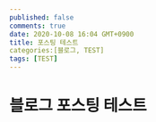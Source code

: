 ```yaml
---
published: false
comments: true
date: 2020-10-08 16:04 GMT+0900
title: 포스팅 테스트
categories:[블로그, TEST]
tags: [TEST]
---
```




# 블로그 포스팅 테스트

